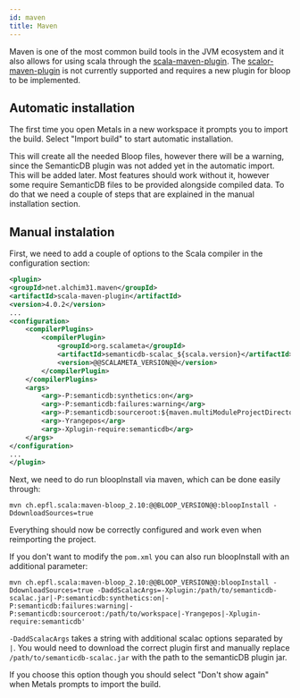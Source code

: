 ```yaml
---
id: maven
title: Maven
---
```


Maven is one of the most common build tools in the JVM ecosystem and it also
allows for using scala through the
[scala-maven-plugin](https://davidb.github.io/scala-maven-plugin/usage.html).
The [scalor-maven-plugin](https://github.com/random-maven/scalor-maven-plugin)
is not currently supported and requires a new plugin for bloop to be implemented.

## Automatic installation

The first time you open Metals in a new workspace it prompts you to import the
build. Select "Import build" to start automatic installation.

This will create all the needed Bloop files, however there will be a warning,
since the SemanticDB plugin was not added yet in the automatic import. This will
be added later. Most features should work without it, however some require
SemanticDB files to be provided alongside compiled data. To do that we need a
couple of steps that are explained in the manual installation section.

## Manual instalation

First, we need to add a couple of options to the Scala compiler in the
configuration section:

```xml
<plugin>
<groupId>net.alchim31.maven</groupId>
<artifactId>scala-maven-plugin</artifactId>
<version>4.0.2</version>
...
<configuration>
    <compilerPlugins>
        <compilerPlugin>
            <groupId>org.scalameta</groupId>
            <artifactId>semanticdb-scalac_${scala.version}</artifactId>
            <version>@@SCALAMETA_VERSION@@</version>
        </compilerPlugin>
    </compilerPlugins>
    <args>
        <arg>-P:semanticdb:synthetics:on</arg>
        <arg>-P:semanticdb:failures:warning</arg>
        <arg>-P:semanticdb:sourceroot:${maven.multiModuleProjectDirectory}</arg>
        <arg>-Yrangepos</arg>
        <arg>-Xplugin-require:semanticdb</arg>
    </args>
</configuration>
...
</plugin>
```

Next, we need to do run bloopInstall via maven, which can be done easily
through:

`mvn ch.epfl.scala:maven-bloop_2.10:@@BLOOP_VERSION@@:bloopInstall -DdownloadSources=true`

Everything should now be correctly configured and work even when reimporting the
project.

If you don't want to modify the `pom.xml` you can also run bloopInstall with an
additional parameter:

```
mvn ch.epfl.scala:maven-bloop_2.10:@@BLOOP_VERSION@@:bloopInstall -DdownloadSources=true -DaddScalacArgs=-Xplugin:/path/to/semanticdb-scalac.jar|-P:semanticdb:synthetics:on|-P:semanticdb:failures:warning|-P:semanticdb:sourceroot:/path/to/workspace|-Yrangepos|-Xplugin-require:semanticdb'
```

`-DaddScalacArgs` takes a string with additional scalac options separated by
`|`. You would need to download the correct plugin first and manually replace
`/path/to/semanticdb-scalac.jar` with the path to the semanticDB plugin jar.

If you choose this option though you should select "Don't show again" when
Metals prompts to import the build.
